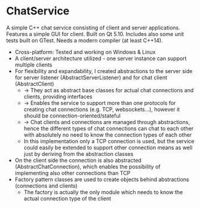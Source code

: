 # ChatService
A simple C++ chat service consisting of client and server applications. Features a simple GUI for client. Built on Qt 5.10. Includes also some unit tests built on GTest. Needs a modern compiler (at least C++14).

- Cross-platform: Tested and working on Windows & Linux
- A client/server architecture utilized - one server instance can support multiple clients
- For flexibility and expandability, I created abstractions to the server side for server listener (AbstractServerListener) and for chat client (AbstractClient)
     - -> They act as abstract base classes for actual chat connections and clients, providing interfaces
     - -> Enables the service to support more than one protocols for creating chat connections (e.g. TCP, websockets…), however it should be connection-oriented/stateful
     - -> Chat clients and connections are managed through abstractions, hence the different types of chat connections can chat to each other with absolutely no need to know the connection types of each other
     - In this implementation only a TCP connection is used, but the service could easily be extended to support other connection means as well just by deriving from the abstraction classes
- On the client side the connection is also abstracted (AbstractChatConnection), which enables the possibility of implementing also other connections than TCP
- Factory pattern classes are used to create objects behind abstractions (connections and clients)
     - The factory is actually the only module which needs to know the actual connection type of the client

